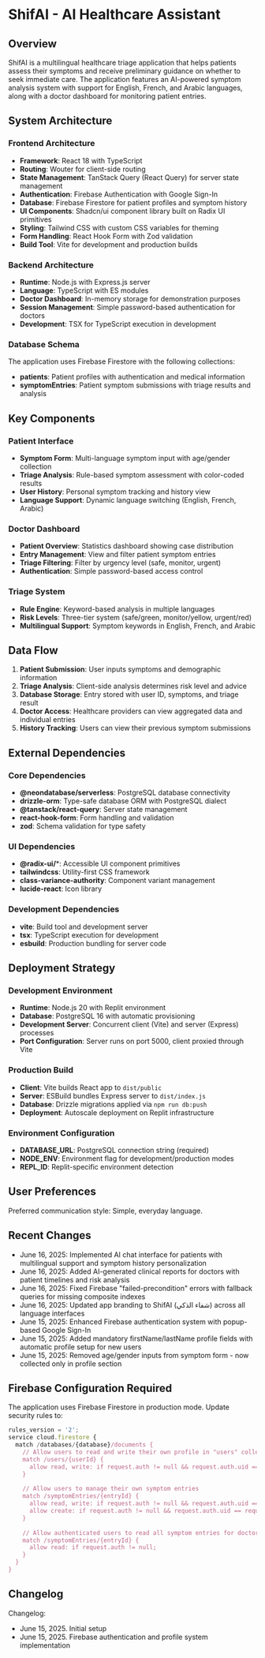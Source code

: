 # ShifAI - AI Healthcare Assistant

## Overview

ShifAI is a multilingual healthcare triage application that helps patients assess their symptoms and receive preliminary guidance on whether to seek immediate care. The application features an AI-powered symptom analysis system with support for English, French, and Arabic languages, along with a doctor dashboard for monitoring patient entries.

## System Architecture

### Frontend Architecture
- **Framework**: React 18 with TypeScript
- **Routing**: Wouter for client-side routing
- **State Management**: TanStack Query (React Query) for server state management
- **Authentication**: Firebase Authentication with Google Sign-In
- **Database**: Firebase Firestore for patient profiles and symptom history
- **UI Components**: Shadcn/ui component library built on Radix UI primitives
- **Styling**: Tailwind CSS with custom CSS variables for theming
- **Form Handling**: React Hook Form with Zod validation
- **Build Tool**: Vite for development and production builds

### Backend Architecture
- **Runtime**: Node.js with Express.js server
- **Language**: TypeScript with ES modules
- **Doctor Dashboard**: In-memory storage for demonstration purposes
- **Session Management**: Simple password-based authentication for doctors
- **Development**: TSX for TypeScript execution in development

### Database Schema
The application uses Firebase Firestore with the following collections:
- **patients**: Patient profiles with authentication and medical information
- **symptomEntries**: Patient symptom submissions with triage results and analysis

## Key Components

### Patient Interface
- **Symptom Form**: Multi-language symptom input with age/gender collection
- **Triage Analysis**: Rule-based symptom assessment with color-coded results
- **User History**: Personal symptom tracking and history view
- **Language Support**: Dynamic language switching (English, French, Arabic)

### Doctor Dashboard
- **Patient Overview**: Statistics dashboard showing case distribution
- **Entry Management**: View and filter patient symptom entries
- **Triage Filtering**: Filter by urgency level (safe, monitor, urgent)
- **Authentication**: Simple password-based access control

### Triage System
- **Rule Engine**: Keyword-based analysis in multiple languages
- **Risk Levels**: Three-tier system (safe/green, monitor/yellow, urgent/red)
- **Multilingual Support**: Symptom keywords in English, French, and Arabic

## Data Flow

1. **Patient Submission**: User inputs symptoms and demographic information
2. **Triage Analysis**: Client-side analysis determines risk level and advice
3. **Database Storage**: Entry stored with user ID, symptoms, and triage result
4. **Doctor Access**: Healthcare providers can view aggregated data and individual entries
5. **History Tracking**: Users can view their previous symptom submissions

## External Dependencies

### Core Dependencies
- **@neondatabase/serverless**: PostgreSQL database connectivity
- **drizzle-orm**: Type-safe database ORM with PostgreSQL dialect
- **@tanstack/react-query**: Server state management
- **react-hook-form**: Form handling and validation
- **zod**: Schema validation for type safety

### UI Dependencies
- **@radix-ui/***: Accessible UI component primitives
- **tailwindcss**: Utility-first CSS framework
- **class-variance-authority**: Component variant management
- **lucide-react**: Icon library

### Development Dependencies
- **vite**: Build tool and development server
- **tsx**: TypeScript execution for development
- **esbuild**: Production bundling for server code

## Deployment Strategy

### Development Environment
- **Runtime**: Node.js 20 with Replit environment
- **Database**: PostgreSQL 16 with automatic provisioning
- **Development Server**: Concurrent client (Vite) and server (Express) processes
- **Port Configuration**: Server runs on port 5000, client proxied through Vite

### Production Build
- **Client**: Vite builds React app to `dist/public`
- **Server**: ESBuild bundles Express server to `dist/index.js`
- **Database**: Drizzle migrations applied via `npm run db:push`
- **Deployment**: Autoscale deployment on Replit infrastructure

### Environment Configuration
- **DATABASE_URL**: PostgreSQL connection string (required)
- **NODE_ENV**: Environment flag for development/production modes
- **REPL_ID**: Replit-specific environment detection

## User Preferences

Preferred communication style: Simple, everyday language.

## Recent Changes

- June 16, 2025: Implemented AI chat interface for patients with multilingual support and symptom history personalization
- June 16, 2025: Added AI-generated clinical reports for doctors with patient timelines and risk analysis
- June 16, 2025: Fixed Firebase "failed-precondition" errors with fallback queries for missing composite indexes
- June 16, 2025: Updated app branding to ShifAI (شفاء الذكي) across all language interfaces
- June 15, 2025: Enhanced Firebase authentication system with popup-based Google Sign-In
- June 15, 2025: Added mandatory firstName/lastName profile fields with automatic profile setup for new users  
- June 15, 2025: Removed age/gender inputs from symptom form - now collected only in profile section

## Firebase Configuration Required

The application uses Firebase Firestore in production mode. Update security rules to:

```javascript
rules_version = '2';
service cloud.firestore {
  match /databases/{database}/documents {
    // Allow users to read and write their own profile in "users" collection
    match /users/{userId} {
      allow read, write: if request.auth != null && request.auth.uid == userId;
    }
    
    // Allow users to manage their own symptom entries
    match /symptomEntries/{entryId} {
      allow read, write: if request.auth != null && request.auth.uid == resource.data.uid;
      allow create: if request.auth != null && request.auth.uid == request.resource.data.uid;
    }
    
    // Allow authenticated users to read all symptom entries for doctor dashboard
    match /symptomEntries/{entryId} {
      allow read: if request.auth != null;
    }
  }
}
```

## Changelog

Changelog:
- June 15, 2025. Initial setup
- June 15, 2025. Firebase authentication and profile system implementation